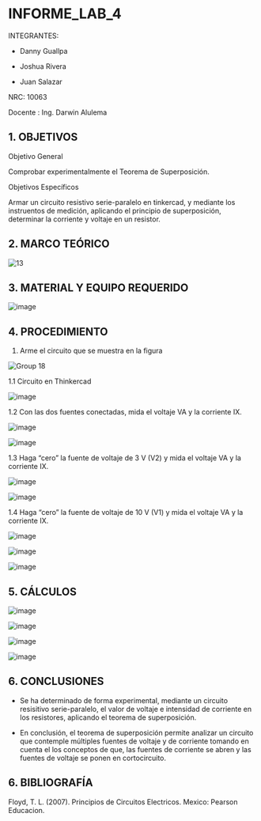 # INFORME_LAB_4

INTEGRANTES:

* Danny Guallpa

* Joshua Rivera

* Juan Salazar

NRC: 10063

Docente : Ing. Darwin Alulema

## 1. OBJETIVOS

Objetivo General

Comprobar experimentalmente el Teorema de Superposición.

Objetivos Específicos

Armar un circuito resistivo serie-paralelo en tinkercad, y mediante los instruentos de medición, aplicando el principio de superposición, determinar la corriente y voltaje en un resistor.

## 2. MARCO TEÓRICO

![13](https://user-images.githubusercontent.com/116693260/208801449-23dd1c76-46e6-4e97-a516-d988592d4101.jpg)

## 3. MATERIAL Y EQUIPO REQUERIDO

![image](https://user-images.githubusercontent.com/116693260/208801618-45eeae71-89a0-4905-8246-b9b92029c489.png)
 
 ## 4. PROCEDIMIENTO
 
  1. Arme el circuito que se muestra en la figura

![Group 18](https://user-images.githubusercontent.com/116693260/208802821-6063e592-7bfe-43aa-9bba-f3eaee7a4505.png)

  1.1 Circuito en Thinkercad
  
 ![image](https://user-images.githubusercontent.com/116693260/208803524-a3411f6c-a04f-45a7-9b59-f4c825094235.png)

  1.2 Con las dos fuentes conectadas, mida el voltaje VA y la corriente IX.

 ![image](https://user-images.githubusercontent.com/116693260/208803926-d8add2ae-7542-4b96-b4fb-e55874418254.png)
 
 ![image](https://user-images.githubusercontent.com/116693260/208804340-93a9508f-9653-424a-95a3-8c2326491f08.png)
 
  1.3 Haga “cero” la fuente de voltaje de 3 V (V2) y mida el voltaje VA y la corriente IX.

 ![image](https://user-images.githubusercontent.com/116693260/208811434-23f6013b-a978-47ea-9578-5abf4a07bc27.png)
 
 ![image](https://user-images.githubusercontent.com/116693260/208811730-33acf2cc-97fe-454d-99d9-0e88163b87ea.png)
 
  1.4 Haga “cero” la fuente de voltaje de 10 V (V1) y mida el voltaje VA y la corriente IX.
 
 ![image](https://user-images.githubusercontent.com/116693260/208812576-39f99651-2e99-4b90-91ea-b2a8667f8d2e.png)

 ![image](https://user-images.githubusercontent.com/116693260/208813608-d23432ba-51e4-490b-891e-abe5b2903806.png)

 ![image](https://user-images.githubusercontent.com/116693260/208826511-b77c5838-c036-4aec-907b-ea53f4dd324d.png)

## 5. CÁLCULOS

 ![image](https://user-images.githubusercontent.com/116693260/208828271-e99b9409-e51e-4956-8558-5ca8d1e89ff8.png)

 ![image](https://user-images.githubusercontent.com/116693260/208827699-8f8fce5b-a2d1-4598-b3d1-5a65efdd6796.png)

 ![image](https://user-images.githubusercontent.com/116693260/208827738-aac48921-2a33-4687-9a77-4b099dd97951.png)

 ![image](https://user-images.githubusercontent.com/116693260/208827826-2ae32880-0785-45a4-a120-cce87ca1f841.png)

## 6. CONCLUSIONES

  * Se ha determinado de forma experimental, mediante un circuito resisitivo serie-paralelo, el valor de voltaje e intensidad de corriente en los resistores, aplicando el teorema de superposición.
  
  * En conclusión, el teorema de superposición permite analizar un circuito que contemple múltiples fuentes de voltaje y de corriente tomando en cuenta el los conceptos de que, las fuentes de corriente se abren y las fuentes de voltaje se ponen en cortocircuito.

## 6. BIBLIOGRAFÍA

Floyd, T. L. (2007). Principios de Circuitos Electricos. Mexico: Pearson Educacion.
